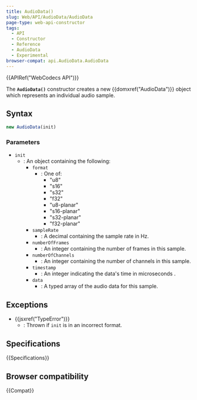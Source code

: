 ```yaml
---
title: AudioData()
slug: Web/API/AudioData/AudioData
page-type: web-api-constructor
tags:
  - API
  - Constructor
  - Reference
  - AudioData
  - Experimental
browser-compat: api.AudioData.AudioData
---
```

{{APIRef("WebCodecs API")}}

The **`AudioData()`** constructor creates a new {{domxref("AudioData")}} object which represents an individual audio sample.

## Syntax

```js
new AudioData(init)
```

### Parameters

- `init`
  - : An object containing the following:
    - `format`
      - : One of:
        - "u8"
        - "s16"
        - "s32"
        - "f32"
        - "u8-planar"
        - "s16-planar"
        - "s32-planar"
        - "f32-planar"
    - `sampleRate`
      - : A decimal containing the sample rate in Hz.
    - `numberOfFrames`
      - : An integer containing the number of frames in this sample.
    - `numberOfChannels`
      - : An integer containing the number of channels in this sample.
    - `timestamp`
      - : An integer indicating the data's time in microseconds .
    - `data`
      - : A typed array of the audio data for this sample.

## Exceptions

- {{jsxref("TypeError")}}
  - : Thrown if `init` is in an incorrect format.

## Specifications

{{Specifications}}

## Browser compatibility

{{Compat}}
